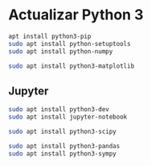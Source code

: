 # Actualizar Python 3

```sh
apt install python3-pip
sudo apt install python-setuptools
sudo apt install python-numpy
```
```sh
sudo apt install python3-matplotlib
```

## Jupyter
```sh
sudo apt install python3-dev
sudo apt install jupyter-notebook
```
```sh
sudo apt install python3-scipy
```
```sh
sudo apt install python3-pandas
sudo apt install python3-sympy
```
